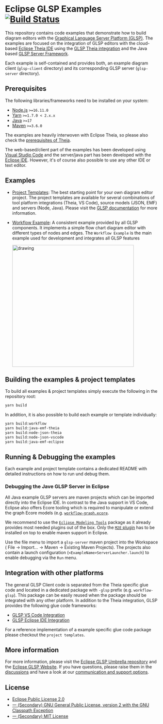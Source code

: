 # Eclipse GLSP Examples [![Build Status](https://ci.eclipse.org/glsp/job/eclipse-glsp/job/glsp-examples/job/master/badge/icon)](https://ci.eclipse.org/glsp/job/eclipse-glsp/job/glsp-examples/job/master/)

This repository contains code examples that demonstrate how to build diagram editors with the [Graphical Language Server Platform (GLSP)](https://github.com/eclipse-glsp/glsp).
The examples are focused on the integration of GLSP editors with the cloud-based [Eclipse Theia IDE](https://github.com/theia-ide/theia) using the [GLSP Theia integration](https://github.com/eclipse-glsp/glsp-theia-integration) and the Java based [GLSP Server Framework](https://github.com/eclipse-glsp/glsp-server).

Each example is self-contained and provides both, an example diagram client (`glsp-client` directory) and its corresponding GLSP server (`glsp-server` directory).

## Prerequisites

The following libraries/frameworks need to be installed on your system:

-   [Node.js](https://nodejs.org/en/) `>=16.11.0`
-   [Yarn](https://classic.yarnpkg.com/en/docs/install#debian-stable) `>=1.7.0 < 2.x.x`
-   [Java](https://www.oracle.com/java/technologies/javase-jdk11-downloads.html) `>=17`
-   [Maven](https://maven.apache.org/) `>=3.6.0`

The examples are heavily interwoven with Eclipse Theia, so please also check the [prerequisites of Theia](https://github.com/eclipse-theia/theia/blob/master/doc/Developing.md#prerequisites).

The web-based/client part of the examples has been developed using [Visual Studio Code](https://code.visualstudio.com/) and the server/java part has been developed with the [Eclipse IDE](https://www.eclipse.org/ide/).
However, it's of course also possible to use any other IDE or text editor.

## Examples

-   [Project Templates](project-templates): The best starting point for your own diagram editor project.
    The project templates are available for several combinations of tool platform integrations (Theia, VS Code), source models (JSON, EMF) and servers (Node, Java). Please visit the [GLSP documentation](https://www.eclipse.org/glsp/documentation/gettingstarted/) for more information.

-   [Workflow Example](workflow): A consistent example provided by all GLSP components.
    It implements a simple flow chart diagram editor with different types of nodes and edges.
    The `Workflow Example` is the main example used for development and integrates all GLSP features

    <img src="documentation/workflow-example-animated.gif" alt="drawing" width="400"/>

## Building the examples & project templates

To build all examples & project templates simply execute the following in the repository root:

```bash
yarn build
```

In addition, it is also possible to build each example or template individually:

```bash
yarn build:workflow
yarn build:java-emf-theia
yarn build:node-json-theia
yarn build:node-json-vscode
yarn build:java-emf-eclipse
```

## Running & Debugging the examples

Each example and project template contains a dedicated README with detailed instructions on how to run und debug them.

### Debugging the Jave GLSP Server in Eclipse

All Java example GLSP servers are maven projects which can be imported directly into the Eclipse IDE.
In contrast to the Java support in VS Code, Eclipse also offers Ecore tooling which is required to manipulate or extend the graph Ecore models (e.g. [`workflow-graph.ecore`](workflow/glsp-server/src/main/resources/workflow-graph.ecore).

We recommend to use the [`Eclipse Modeling Tools`](https://www.eclipse.org/downloads/packages/release/2023-09/r/eclipse-modeling-tools) package as it already provides most needed plugins out of the box.
Only the [`M2E` plugin](https://github.com/eclipse-m2e/m2e-core/blob/master/README.md#-installation) has to be installed on top to enable maven support in Eclipse.

Use the file menu to import a `glsp-server` maven project into the Workspace ( File -> Import... -> Maven -> Existing Maven Projects).
The projects also contain a launch configuration (`<ExampleName>ServerLauncher.launch`) to enable debugging via the `Run` menu.

## Integration with other platforms

The general GLSP Client code is separated from the Theia specific glue code and located in a dedicated package with `-glsp` prefix (e.g. `workflow-glsp`).
This package can be easily reused when the package should be integrated with any other platform.
In addition to the Theia integration, GLSP provides the following glue code frameworks:

-   [GLSP VS Code Integration](https://github.com/eclipse-glsp/glsp-vscode-integration)
-   [GLSP Eclipse IDE Integration](https://github.com/eclipse-glsp/glsp-eclipse-integration)

For a reference implementation of a example specific glue code package please checkout the `project templates`.

## More information

For more information, please visit the [Eclipse GLSP Umbrella repository](https://github.com/eclipse-glsp/glsp) and the [Eclipse GLSP Website](https://www.eclipse.org/glsp/).
If you have questions, please raise them in the [discussions](https://github.com/eclipse-glsp/glsp/discussions) and have a look at our [communication and support options](https://www.eclipse.org/glsp/contact/).

## License

-   [Eclipse Public License 2.0](LICENSE-EPL)
-   [一 (Secondary) GNU General Public License, version 2 with the GNU Classpath Exception](LICENSE-GPL)
-   [一 (Secondary) MIT License](LICENSE-MIT)
